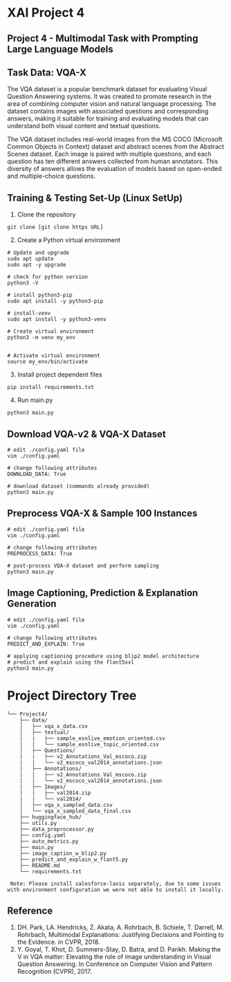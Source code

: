 # XAI Project 4
## Project 4 - Multimodal Task with Prompting Large Language Models

## Task Data: VQA-X

The VQA dataset is a popular benchmark dataset for evaluating Visual Question Answering systems. It was created to promote research in the area of combining computer vision and natural language processing. The dataset contains images with associated questions and corresponding answers, making it suitable for training and evaluating models that can understand both visual content and textual questions. 

The VQA dataset includes real-world images from the MS COCO (Microsoft Common Objects in Context) dataset and abstract scenes from the Abstract Scenes dataset. Each image is paired with multiple questions, and each question has ten different answers collected from human annotators. This diversity of answers allows the evaluation of models based on open-ended and multiple-choice questions.

## Training & Testing Set-Up  (Linux SetUp)

1. Clone the repository

```
git clone [git clone https URL]
```

2. Create a Python virtual environment

```
# Update and upgrade
sudo apt update
sudo apt -y upgrade

# check for python version
python3 -V

# install python3-pip
sudo apt install -y python3-pip

# install-venv
sudo apt install -y python3-venv

# Create virtual environment
python3 -m venv my_env


# Activate virtual environment
source my_env/bin/activate
```

3. Install project dependent files

```
pip install requirements.txt
```

4. Run main.py

```
python3 main.py
```

## Download VQA-v2 & VQA-X Dataset 

```
# edit ./config.yaml file
vim ./config.yaml

# change following attributes
DOWNLOAD_DATA: True

# download dataset (commands already provided)
python3 main.py
```

## Preprocess VQA-X & Sample 100 Instances

```
# edit ./config.yaml file
vim ./config.yaml

# change following attributes 
PREPROCESS_DATA: True

# post-process VQA-X dataset and perform sampling
python3 main.py
```

## Image Captioning, Prediction & Explanation Generation

```
# edit ./config.yaml file
vim ./config.yaml

# change following attributes
PREDICT_AND_EXPLAIN: True

# applying captioning procedure using blip2 model architecture
# predict and explain using the flant5xxl
python3 main.py
```

# Project Directory Tree

```
└── Project4/
    ├── data/
    │   ├── vqa_x_data.csv
    │   ├── textual/
    |   |   ├── sample_esnlive_emotion_oriented.csv
    |   |   └── sample_esnlive_topic_oriented.csv
    │   ├── Questions/
    |   |   ├── v2_Annotations_Val_mscoco.zip
    |   |   └── v2_mscoco_val2014_annotations.json
    |   ├── Annotations/
    |   |   ├── v2_Annotations_Val_mscoco.zip
    |   |   └── v2_mscoco_val2014_annotations.json
    |   ├── Images/
    |   |   ├── val2014.zip
    |   |   └── val2014/
    │   ├── vqa_x_sampled_data.csv
    |   └── vqa_x_sampled_data_final.csv
    ├── huggingface_hub/
    ├── utils.py
    ├── data_preprocessor.py
    ├── config.yaml
    ├── auto_metrics.py
    ├── main.py
    ├── image_caption_w_blip2.py
    ├── predict_and_explain_w_flant5.py
    ├── README.md
    └── requirements.txt
```

``` Note: Please install salesforce-lavis separately, due to some issues with environment configuration we were not able to install it locally.```

## Reference

1. DH. Park, LA. Hendricks, Z. Akata, A. Rohrbach, B. Schiele, T. Darrell, M. Rohrbach, Multimodal Explanations: Justifying Decisions and Pointing to the Evidence. in CVPR, 2018.
2. Y. Goyal, T. Khot, D. Summers-Stay, D. Batra, and D. Parikh. Making the V in VQA matter: Elevating the role of image understanding in Visual Question Answering. In Conference on Computer Vision and Pattern Recognition (CVPR), 2017.
